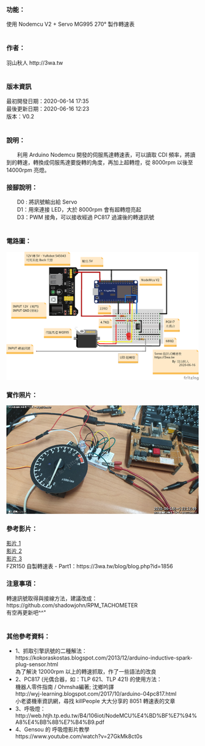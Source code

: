 <h3>功能：</h3>
使用 Nodemcu V2 + Servo MG995 270° 製作轉速表<br>
<br>
<h3>作者：</h3>
羽山秋人 http://3wa.tw <br>
<br>
<h3>版本資訊</h3>
最初開發日期：2020-06-14 17:35<br>
最後更新日期：2020-06-16 12:23<br>
版本：V0.2<br>
<br>
<h3>說明：</h3>
　　利用 Arduino Nodemcu 開發的伺服馬達轉速表，可以讀取 CDI 頻率，將讀到的轉速，轉換成伺服馬達要旋轉的角度，再加上超轉燈，從 8000rpm 以後至 14000rpm 亮燈。
  <br>
<h3>接腳說明：</h3>
　　D0 : 將訊號輸出給 Servo<br>
　　D1：用來連接 LED，大於 8000rpm 會有超轉燈亮起<br>
　　D3：PWM 接角，可以接收經過 PC817 過濾後的轉速訊號<br>
<br>
<h3>電路圖：</h3>
<img src="screenshot/Servo_Tachometer.png">
<br>
<h3>實作照片：</h3>
<img src="screenshot/Example.jpg">
<br>
<h3>參考影片：</h3>
<a href="screenshot/video/1.mp4">影片 1</a><br>
<a href="screenshot/video/2.mp4">影片 2</a><br>
<a href="screenshot/video/3.mp4">影片 3</a><br>
FZR150 自製轉速表 - Part1：https://3wa.tw/blog/blog.php?id=1856<br>
<h3>注意事項：</h3>
轉速訊號取得與接線方法，建議改成：https://github.com/shadowjohn/RPM_TACHOMETER
<br>
有空再更新吧^^"
<br>
<br>
<h3>其他參考資料：</h3>
<ul>
<li>1、抓取引擎訊號的二種解法： https://kokoraskostas.blogspot.com/2013/12/arduino-inductive-spark-plug-sensor.html<br>
  為了解決 12000rpm 以上的轉速抓取，作了一些語法的改良</li>
<li>2、PC817 (光偶合器，如：TLP 621、TLP 421) 的使用方法：<br>
  機器人零件指南 / Ohmsha編著; 沈鄉吟譯<br>  
  http://wyj-learning.blogspot.com/2017/10/arduino-04pc817.html<br>
  小老婆機車資訊網，尋找 killPeople 大大分享的 8051 轉速表的文章<br>
  </li>
<li>3、呼吸燈：<br>
  http://web.htjh.tp.edu.tw/B4/106iot/NodeMCU%E4%BD%BF%E7%94%A8%E4%BB%8B%E7%B4%B9.pdf<br>
  </li>
<li>4、Gensou 的 呼吸燈影片教學<br>
  https://www.youtube.com/watch?v=27GkMk8ct0s<br></li>
